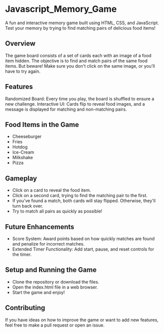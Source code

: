 # Javascript_Memory_Game

A fun and interactive memory game built using HTML, CSS, and JavaScript. Test your memory by trying to find matching pairs of delicious food items!

## Overview
The game board consists of a set of cards each with an image of a food item hidden. The objective is to find and match pairs of the same food items. But beware! Make sure you don't click on the same image, or you'll have to try again.

## Features
Randomized Board: Every time you play, the board is shuffled to ensure a new challenge.
Interactive UI: Cards flip to reveal food images, and a message is displayed for matching and non-matching pairs.

## Food Items in the Game
- Cheeseburger
- Fries
- Hotdog
- Ice-Cream
- Milkshake
- Pizza

## Gameplay
- Click on a card to reveal the food item.
- Click on a second card, trying to find the matching pair to the first.
- If you've found a match, both cards will stay flipped. Otherwise, they'll turn back over.
- Try to match all pairs as quickly as possible!

## Future Enhancements
- Score System: Award points based on how quickly matches are found and penalize for incorrect matches.
- Extended Timer Functionality: Add start, pause, and reset controls for the timer.

## Setup and Running the Game
- Clone the repository or download the files.
- Open the index.html file in a web browser.
- Start the game and enjoy!

## Contributing
If you have ideas on how to improve the game or want to add new features, feel free to make a pull request or open an issue.
